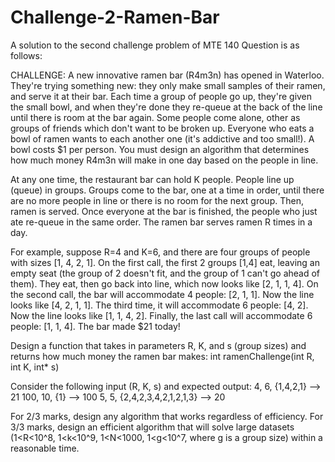 # Challenge-2-Ramen-Bar
A solution to the second challenge problem of MTE 140
Question is as follows:

CHALLENGE: A new innovative ramen bar (R4m3n) has opened in Waterloo. They're trying something new: they only make small samples of their ramen, and serve it at their bar. Each time a group of people go up, they're given the small bowl, and when they're done they re-queue at the back of the line until there is room at the bar again. Some people come alone, other as groups of friends which don't want to be broken up. Everyone who eats a bowl of ramen wants to each another one (it's addictive and too small!). A bowl costs $1 per person. You must design an algorithm that determines how much money R4m3n will make in one day based on the people in line.

At any one time, the restaurant bar can hold K people. People line up (queue) in groups. Groups come to the bar, one at a time in order, until there are no more people in line or there is no room for the next group. Then, ramen is served. Once everyone at the bar is finished, the people who just ate re-queue in the same order. The ramen bar serves ramen R times in a day.

For example, suppose R=4 and K=6, and there are four groups of people with sizes [1, 4, 2, 1]. On the first call, the first 2 groups [1,4] eat, leaving an empty seat (the group of 2 doesn't fit, and the group of 1 can't go ahead of them). They eat, then go back into line, which now looks like [2, 1, 1, 4]. On the second call, the bar will accommodate 4 people: [2, 1, 1]. Now the line looks like [4, 2, 1, 1]. The third time, it will accommodate 6 people: [4, 2]. Now the line looks like [1, 1, 4, 2]. Finally, the last call will accommodate 6 people: [1, 1, 4]. The bar made $21 today!

Design a function that takes in parameters R, K, and s (group sizes) and returns how much money the ramen bar makes:
  int ramenChallenge(int R, int K, int* s)

Consider the following input (R, K, s) and expected output:
4, 6, {1,4,2,1} --> 21
100, 10, {1} --> 100
5, 5, {2,4,2,3,4,2,1,2,1,3} --> 20

For 2/3 marks, design any algorithm that works regardless of efficiency. For 3/3 marks, design an efficient algorithm that will solve large datasets (1<R<10^8, 1<k<10^9, 1<N<1000, 1<g<10^7, where g is a group size) within a reasonable time.
